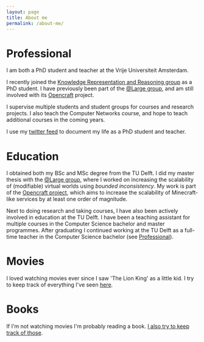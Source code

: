 ```yaml
---
layout: page
title: About me
permalink: /about-me/
---
```


# Professional

I am both a PhD student and teacher at the Vrije Universiteit Amsterdam.

I recently joined the [Knowledge Representation and Reasoning group](https://krr.cs.vu.nl/) as a PhD student. I have previously been part of the [@Large group](https://atlarge-research.com/), and am still involved with its [Opencraft](https://atlarge-research.com/opencraft/) project.

I supervise multiple students and student groups for courses and research projects. I also teach the Computer Networks course, and hope to teach additional courses in the coming years.

I use my [twitter feed](http://www.twitter.com/jdonkervliet) to document my life as a PhD student and teacher.

# Education

I obtained both my BSc and MSc degree from the TU Delft. I did my master thesis with the [@Large group](https://atlarge-research.com/), where I worked on increasing the scalability of (modifiable) virtual worlds using _bounded inconsistency_. My work is part of the  [Opencraft project](https://atlarge-research.com/opencraft/), which aims to increase the scalability of Minecraft-like services by at least one order of magnitude.

Next to doing research and taking courses, I have also been actively involved in education at the TU Delft. I have been a teaching assistant for multiple courses in the Computer Science bachelor and master programmes. After graduating I continued working at the TU Delft as a full-time teacher in the Computer Science bachelor (see [Professional](#Professional)).

# Movies

I loved watching movies ever since I saw 'The Lion King' as a little kid. I try to keep track of everything I've seen [here][1].

# Books

If I'm not watching movies I'm probably reading a book. [I also try to keep track of those][2].

[1]: http://www.imdb.com/user/ur39526320/watchlist
[2]: https://www.goodreads.com/review/list/54011900-jesse?shelf=read&sort=rating
